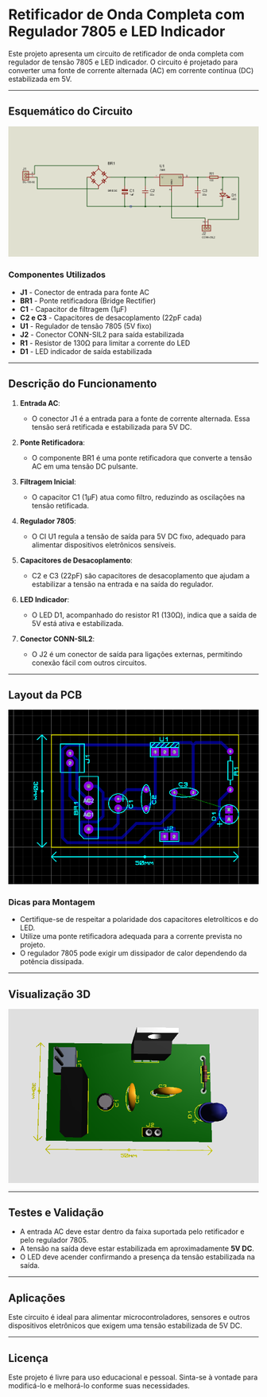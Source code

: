 # Retificador de Onda Completa com Regulador 7805 e LED Indicador

Este projeto apresenta um circuito de retificador de onda completa com regulador de tensão 7805 e LED indicador. O circuito é projetado para converter uma fonte de corrente alternada (AC) em corrente contínua (DC) estabilizada em 5V.

---

## Esquemático do Circuito

![Esquemático do circuito](https://github.com/GustavoRufato/Retificador_De_Onda/blob/main/img/Screenshot%202025-03-27%20211630.png)

### Componentes Utilizados
- **J1** - Conector de entrada para fonte AC
- **BR1** - Ponte retificadora (Bridge Rectifier)
- **C1** - Capacitor de filtragem (1µF)
- **C2 e C3** - Capacitores de desacoplamento (22pF cada)
- **U1** - Regulador de tensão 7805 (5V fixo)
- **J2** - Conector CONN-SIL2 para saída estabilizada
- **R1** - Resistor de 130Ω para limitar a corrente do LED
- **D1** - LED indicador de saída estabilizada

---

## Descrição do Funcionamento

1. **Entrada AC**:
   - O conector J1 é a entrada para a fonte de corrente alternada. Essa tensão será retificada e estabilizada para 5V DC.

2. **Ponte Retificadora**:
   - O componente BR1 é uma ponte retificadora que converte a tensão AC em uma tensão DC pulsante.

3. **Filtragem Inicial**:
   - O capacitor C1 (1µF) atua como filtro, reduzindo as oscilações na tensão retificada.

4. **Regulador 7805**:
   - O CI U1 regula a tensão de saída para 5V DC fixo, adequado para alimentar dispositivos eletrônicos sensíveis.

5. **Capacitores de Desacoplamento**:
   - C2 e C3 (22pF) são capacitores de desacoplamento que ajudam a estabilizar a tensão na entrada e na saída do regulador.

6. **LED Indicador**:
   - O LED D1, acompanhado do resistor R1 (130Ω), indica que a saída de 5V está ativa e estabilizada.

7. **Conector CONN-SIL2**:
   - O J2 é um conector de saída para ligações externas, permitindo conexão fácil com outros circuitos.

---

## Layout da PCB

![Esquemático do circuito](https://github.com/GustavoRufato/Retificador_De_Onda/blob/main/img/Screenshot%202025-03-27%20212330.png)

### Dicas para Montagem
- Certifique-se de respeitar a polaridade dos capacitores eletrolíticos e do LED.
- Utilize uma ponte retificadora adequada para a corrente prevista no projeto.
- O regulador 7805 pode exigir um dissipador de calor dependendo da potência dissipada.

---

## Visualização 3D

![Esquemático do circuito](https://github.com/GustavoRufato/Retificador_De_Onda/blob/main/img/Screenshot%202025-03-27%20212352.png)

---

## Testes e Validação
- A entrada AC deve estar dentro da faixa suportada pelo retificador e pelo regulador 7805.
- A tensão na saída deve estar estabilizada em aproximadamente **5V DC**.
- O LED deve acender confirmando a presença da tensão estabilizada na saída.

---

## Aplicações
Este circuito é ideal para alimentar microcontroladores, sensores e outros dispositivos eletrônicos que exigem uma tensão estabilizada de 5V DC.

---

## Licença
Este projeto é livre para uso educacional e pessoal. Sinta-se à vontade para modificá-lo e melhorá-lo conforme suas necessidades.

